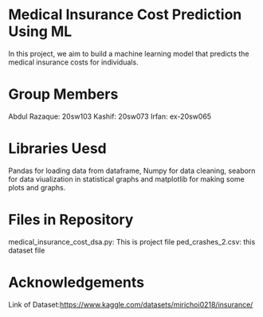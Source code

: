 # Medical Insurance Cost Prediction Using ML
In this project, we aim to build a machine learning model that predicts the medical insurance costs for individuals. 

# Group Members
Abdul Razaque: 20sw103
Kashif:        20sw073
Irfan:         ex-20sw065

# Libraries Uesd
Pandas for loading data from dataframe, Numpy for data cleaning, seaborn for data viualization in statistical graphs and matplotlib for making some plots and graphs.

# Files in Repository
medical_insurance_cost_dsa.py: This is project file
ped_crashes_2.csv: this dataset file

# Acknowledgements
Link of Dataset:https://www.kaggle.com/datasets/mirichoi0218/insurance/
